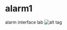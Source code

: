 # alarm1
alarm interface lab
![alt tag](https://psv4.vk.me/c812338/u79766031/docs/1afa6c452402/2016-11-02_22-21-02-iloveimg-cropped_5_-iloveimg-cropped.gif)
